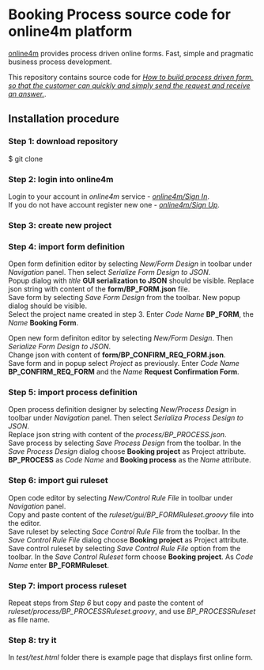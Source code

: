 # Booking Process source code for online4m platform

[online4m](http://online4m.com) provides process driven online forms. 
Fast, simple and pragmatic business process development.

This repository contains source code for [*How to build process driven form, so that the customer can quickly and simply send the request and receive an answer.*](http://blog.online4m.com/articles/online4m-reservation-process/).

## Installation procedure

### Step 1: download repository

  $ git clone 

### Step 2: login into online4m

Login to your account in *online4m* service - [*online4m/Sign In*](http://online4m/login/auth).  
If you do not have account register new one - [*online4m/Sign Up*](http://online4m.com/usr/create).

### Step 3: create new project

### Step 4: import form definition

Open form definition editor by selecting *New/Form Design* in toolbar under *Navigation* panel. Then select *Serialize Form Design to JSON*.  
Popup dialog with *title* **GUI serialization to JSON** should be visible.
Replace json string with content of the **form/BP_FORM.json** file.  
Save form by selecting *Save Form Design* from the toolbar.
New popup dialog should be visible.  
Select the project name created in step 3. Enter *Code Name* **BP_FORM**, the *Name* **Booking Form**.

Open new form definiton editor by selecting *New/Form Design*. Then *Serialize Form Design to JSON*.  
Change json with content of **form/BP_CONFIRM_REQ_FORM.json**.  
Save form and in popup select *Project* as previously.  Enter *Code Name* **BP_CONFIRM_REQ_FORM** and the *Name* **Request Confirmation Form**.

### Step 5: import process definition

Open process definition designer by selecting *New/Process Design* in toolbar under *Navigation* panel. Then select *Serializa Process Design to JSON*.  
Replace json string with content of the *process/BP_PROCESS.json*.  
Save process by selecting *Save Process Design* from the toolbar. In the *Save Process Design* dialog choose **Booking project** as Project attribute. 
**BP_PROCESS** as *Code Name* and **Booking process** as the *Name* attribute.

### Step 6: import gui ruleset

Open code editor by selecting *New/Control Rule File* in toolbar under *Navigation* panel.  
Copy and paste content of the *ruleset/gui/BP_FORMRuleset.groovy* file into the editor.  
Save ruleset by selecting *Sace Control Rule File* from the toolbar. In the *Save Control Rule File* dialog choose **Booking project** as Project attribute.
Save control ruleset by selecting *Save Control Rule File* option from the toolbar. In the *Save Control Ruleset* form choose **Booking project**. As *Code Name* enter **BP_FORMRuleset**.

### Step 7: import process ruleset

Repeat steps from *Step 6* but copy and paste the content of *ruleset/process/BP_PROCESSRuleset.groovy*, and use *BP_PROCESSRuleset* as file name.

### Step 8: try it

In *test/test.html* folder there is example page that displays first online form.
